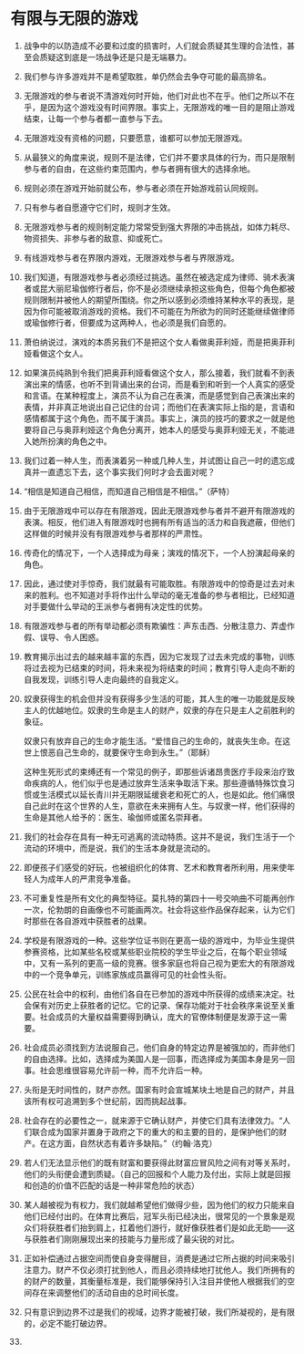 # 有限与无限的游戏

1. 战争中的以防造成不必要和过度的损害时，人们就会质疑其生理的合法性，甚至会质疑这到底是一场战争还是只是无端暴力。

2. 我们参与许多游戏并不是希望取胜，单仍然会去争夺可能的最高排名。

3. 无限游戏的参与者说不清游戏何时开始，他们对此也不在乎。他们之所以不在乎，是因为这个游戏没有时间界限。事实上，无限游戏的唯一目的是阻止游戏结束，让每一个参与者都一直参与下去。

4. 无限游戏没有资格的问题，只要愿意，谁都可以参加无限游戏。

5. 从最狭义的角度来说，规则不是法律，它们并不要求具体的行为，而只是限制参与者的自由，在这些约束范围内，参与者拥有很大的选择余地。

6. 规则必须在游戏开始前就公布，参与者必须在开始游戏前认同规则。

7. 只有参与者自愿遵守它们时，规则才生效。

8. 无限游戏参与者的规则制定能力常常受到强大界限的冲击挑战，如体力耗尽、物资损失、非参与者的敌意、抑或死亡。

9. 有线游戏参与者在界限内游戏，无限游戏参与者与界限游戏。

10. 我们知道，有限游戏参与者必须经过挑选。虽然在被选定成为律师、骑术表演者或昆大丽尼瑜伽修行者后，你不是必须继续承担这些角色，但每个角色都被规则限制并被他人的期望所围绕。你之所以感到必须维持某种水平的表现，是因为你可能被取消游戏的资格。我们不可能在为所欲为的同时还能继续做律师或瑜伽修行者，但要成为这两种人，也必须是我们自愿的。

11. 萧伯纳说过，演戏的本质另我们不是把这个女人看做奥菲利娅，而是把奥菲利娅看做这个女人。

12. 如果演员纯熟到令我们把奥菲利娅看做这个女人，那么接着，我们就看不到表演出来的情感，也听不到背诵出来的台词，而是看到和听到一个人真实的感受和言语。在某种程度上，演员不认为自己在表演，而是感觉到自己表演出来的表情，并非真正地说出自己记住的台词；而他们在表演实际上指的是，言语和感情都属于这个角色，而不属于演员。事实上，演员的技巧的要求之一就是他要将自己与奥菲利娅这个角色分离开，她本人的感受与奥菲利娅无关，不能进入她所扮演的角色之中。

13. 我们过着一种人生，而表演着另一种或几种人生，并试图让自己一时的遗忘成真并一直遗忘下去，这个事实我们何时才会去面对呢？

14. “相信是知道自己相信，而知道自己相信是不相信。”（萨特）

15. 由于无限游戏中可以存在有限游戏，因此无限游戏参与者并不避开有限游戏的表演。相反，他们进入有限游戏时也拥有所有适当的活力和自我遮蔽，但他们这样做的时候并没有有限游戏参与者那样的严肃性。

16. 传奇化的情况下，一个人选择成为母亲；演戏的情况下，一个人扮演起母亲的角色。

17. 因此，通过使对手惊奇，我们就最有可能取胜。有限游戏中的惊奇是过去对未来的胜利。也不知道对手将作出什么举动的毫无准备的参与者相比，已经知道对手要做什么举动的王派参与者拥有决定性的优势。

18. 有限游戏参与者的所有举动都必须有欺骗性：声东击西、分散注意力、弄虚作假、误导、令人困惑。

19. 教育揭示出过去的越来越丰富的东西，因为它发现了过去未完成的事物，训练将过去视为已结束的时间，将未来视为将结束的时间；教育引导人走向不断的自我发现，训练引导人走向最终的自我定义。

20. 奴隶获得生的机会但并没有获得多少生活的可能，其人生的唯一功能就是反映主人的优越地位。奴隶的生命是主人的财产，奴隶的存在只是主人之前胜利的象征。

    奴隶只有放弃自己的生命才能生活。“爱惜自己的生命的，就丧失生命。在这世上恨恶自己生命的，就要保守生命到永生。”（耶稣）

    这种生死形式的束缚还有一个常见的例子，即那些诉诸昂贵医疗手段来治疗致命疾病的人，他们似乎也是通过放弃生活来争取活下来。那些遵循特殊饮食习惯或生活模式以延长青川并无期限延缓衰老和死亡的人，也是如此。他们痛恨自己此时在这个世界的人生，意欲在未来拥有人生。与奴隶一样，他们获得的生命是其他人给予的：医生、瑜伽师或匿名崇拜者。

21. 我们的社会存在具有一种无可逃离的流动特质。这并不是说，我们生活于一个流动的环境中，而是说，我们的生活本身就是流动的。

22. 即便孩子们感受的好玩，也被组织化的体育、艺术和教育者所利用，用来使年轻人为成年人的严肃竞争准备。

23. 不可重复性是所有文化的典型特征。莫扎特的第四十一号交响曲不可能再创作一次，伦勃朗的自画像也不可能画两次。社会将这些作品保存起来，认为它们时那些在各自游戏中获胜者的战果。

24. 学校是有限游戏的一种。这些学位证书则在更高一级的游戏中，为毕业生提供参赛资格，比如某些名校或某些职业院校的学生毕业之后，在每个职业领域中，又有一系列的更高一级的竞赛。很多家庭也将自己视为更宏大的有限游戏中的一个竞争单元，训练家族成员赢得可见的社会性头衔。

25. 公民在社会中的权利，由他们各自在已参加的游戏中所获得的成绩来决定。社会保有对历史上获胜者的记忆。它的记录、保存功能对于社会秩序来说至关重要。社会成员的大量权益需要得到确认，庞大的官僚体制便是发源于这一需要。

26. 社会成员必须找到方法说服自己，他们自身的特定边界是被强加的，而非他们的自由选择。比如，选择成为美国人是一回事，而选择成为美国本身是另一回事。社会思维很容易允许前一种，而不允许后一种。

27. 头衔是无时间性的，财产亦然。国家有时会宣城某块土地是自己的财产，并且该所有权可追溯到多个世纪前，因而挑起战事。

28. 社会存在的必要性之一，就来源于它确认财产，并使它们具有法律效力。“人们联合成为国家并置身于政府之下的重大的和主要的目的，是保护他们的财产。在这方面，自然状态有着许多缺陷。”（约翰·洛克）

29. 若人们无法显示他们的既有财富和要获得此财富应冒风险之间有对等关系时，他们的头衔便会遭到质疑。（自己的回报和个人能力及付出，实际上就是回报和创造的价值不匹配的话是一种非常危险的状态）

30. 某人越被视为有权力，我们就越希望他们做得少些，因为他们的权力只能来自他们已经付出的。在体育比赛后，冠军头衔已经决出，很常见的一个景象是观众们将获胜者们抬到肩上，扛着他们游行，就好像获胜者们是如此无助——这与获胜者们刚刚展现出来的技能与力量形成了最尖锐的对比。

31. 正如补偿通过占据空间而使自身变得醒目，消费是通过它所占据的时间来吸引注意力。财产不仅必须打扰到他人，而且必须持续地打扰他人。我们所拥有的的财产的数量，其衡量标准是，我们能够保持引入注目并使他人根据我们的空间存在来调整他们的活动自由的总时间长度。

32. 只有意识到边界不过是我们的视域，边界才能被打破，我们所凝视的，是有限的，必定不能打破边界。

33. 


